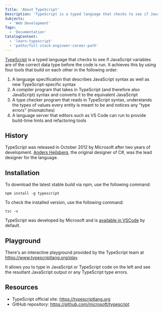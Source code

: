 ```yaml
---
Title: 'About TypeScript'
Description: 'TypeScript is a typed language that checks to see if JavaScript variables are of the correct type of data before the code is run.'
Subjects:
  - 'Web Development'
Tags:
  - 'Documentation'
CatalogContent:
  - 'learn-typescript'
  - 'paths/full-stack-engineer-career-path'
---
```


[TypeScript](https://www.typescriptlang.org) is a typed language that checks to see if JavaScript variables are of the correct data type before the code is run. It achieves this by using four tools that build on each other in the following order:

1. A language specification that describes JavaScript syntax as well as new TypeScript-specific syntax
2. A compiler program that takes in TypeScript (and therefore also JavaScript) syntax and converts it to the equivalent JavaScript
3. A type checker program that reads in TypeScript syntax, understands the types of values every entity is meant to be and notices any "type errors" (mismatches)
4. A language server that editors such as VS Code can run to provide build-time hints and refactoring tools

## History

TypeScript was released in October 2012 by Microsoft after two years of development. [Anders Hejlsberg](https://twitter.com/ahejlsberg), the original designer of C#, was the lead designer for the language.

## Installation

To download the latest stable build via npm, use the following command:

```
npm install -g typescript
```

To check the installed version, use the following command:

```
tsc -v
```

TypeScript was developed by Microsoft and is [available in VSCode](https://code.visualstudio.com/docs/typescript/typescript-tutorial) by default.

## Playground

There's an interactive playground provided by the TypeScript team at https://www.typescriptlang.org/play.

It allows you to type in JavaScript or TypeScript code on the left and see the resultant JavaScript output or any TypeScript type errors.

## Resources

- TypeScript official site: https://typescriptlang.org
- GitHub repository: https://github.com/microsoft/typescript
